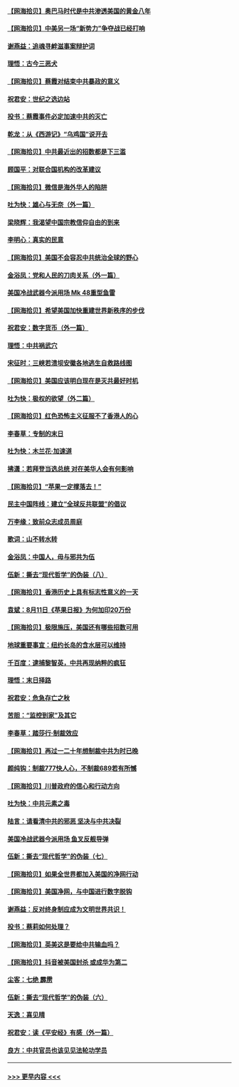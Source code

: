 #### [【网海拾贝】奥巴马时代是中共渗透美国的黄金八年](../pages/nsc993/n12349284.md?t=08220952) 
#### [【网海拾贝】中美另一场“新势力”争夺战已经打响](../pages/nsc993/n12346998.md?t=08220952) 
#### [谢燕益：追魂寻衅滋事案辩护词](../pages/nsc993/n12346892.md?t=08220952) 
#### [理悟：古今三恶犬](../pages/nsc993/n12345190.md?t=08220952) 
#### [【网海拾贝】蔡霞对结束中共暴政的意义](../pages/nsc993/n12344263.md?t=08220952) 
#### [祝君安：世纪之选边站](../pages/nsc993/n12342382.md?t=08220952) 
#### [投书：蔡霞事件必定加速中共的灭亡](../pages/nsc993/n12341881.md?t=08220952) 
#### [乾龙：从《西游记》“乌鸡国”说开去](../pages/nsc993/n12341690.md?t=08220952) 
#### [【网海拾贝】中共最近出的招数都是下三滥](../pages/nsc993/n12341593.md?t=08220952) 
#### [顾国平：对联合国机构的改革建议](../pages/nsc993/n12339928.md?t=08220952) 
#### [【网海拾贝】微信是海外华人的陷阱](../pages/nsc993/n12338868.md?t=08220952) 
#### [吐为快：雄心与无奈（外一篇）](../pages/nsc993/n12338132.md?t=08220952) 
#### [梁晓辉：我渴望中国宗教信仰自由的到来](../pages/nsc993/n12336657.md?t=08220952) 
#### [李明心：真实的民意](../pages/nsc993/n12336089.md?t=08220952) 
#### [【网海拾贝】美国不会容忍中共统治全球的野心](../pages/nsc993/n12336063.md?t=08220952) 
#### [金浴凤：党和人民的刀肉关系（外一篇）](../pages/nsc993/n12335834.md?t=08220952) 
#### [美国冷战武器今派用场 Mk 48重型鱼雷](../pages/nsc993/n12335354.md?t=08220952) 
#### [【网海拾贝】希望美国加快重建世界新秩序的步伐](../pages/nsc993/n12334224.md?t=08220952) 
#### [祝君安：数字货币（外一篇）](../pages/nsc993/n12334186.md?t=08220952) 
#### [理悟：中共祸武穴](../pages/nsc993/n12333962.md?t=08220952) 
#### [宋征时：三峡若溃坝安徽各地逃生自救路线图](../pages/nsc993/n12332450.md?t=08220952) 
#### [【网海拾贝】美国应该明白现在是灭共最好时机](../pages/nsc993/n12332313.md?t=08220952) 
#### [吐为快：极权的欲望（外二篇）](../pages/nsc993/n12332089.md?t=08220952) 
#### [【网海拾贝】红色恐怖主义征服不了香港人的心](../pages/nsc993/n12329296.md?t=08220952) 
#### [李春草：专制的末日](../pages/nsc993/n12329079.md?t=08220952) 
#### [吐为快：木兰花‧加速道](../pages/nsc993/n12327366.md?t=08220952) 
#### [拂潇：若拜登当选总统 对在美华人会有何影响](../pages/nsc993/n12295996.md?t=08220952) 
#### [【网海拾贝】“苹果一定撑落去！”](../pages/nsc993/n12326784.md?t=08220952) 
#### [民主中国阵线：建立“全球反共联盟”的倡议](../pages/nsc993/n12324177.md?t=08220952) 
#### [万李缘：致前众志成员周庭](../pages/nsc993/n12324635.md?t=08220952) 
#### [歌词：山不转水转](../pages/nsc993/n12324599.md?t=08220952) 
#### [金浴凤：中国人，毋与邪共为伍](../pages/nsc993/n12324257.md?t=08220952) 
#### [伍新：撕去“现代哲学”的伪装（八）](../pages/nsc993/n12324188.md?t=08220952) 
#### [【网海拾贝】香港历史上具有标志性意义的一天](../pages/nsc993/n12324021.md?t=08220952) 
#### [袁斌：8月11日《苹果日报》为何加印20万份](../pages/nsc993/n12323955.md?t=08220952) 
#### [【网海拾贝】极限施压，美国还有哪些招数可用](../pages/nsc993/n12322512.md?t=08220952) 
#### [地球重要事宜：纽约长岛的含水层可以维持](../pages/nsc993/n12321844.md?t=08220952) 
#### [千百度：逮捕黎智英，中共再现纳粹的疯狂](../pages/nsc993/n12321777.md?t=08220952) 
#### [理悟：末日择路](../pages/nsc993/n12320812.md?t=08220952) 
#### [祝君安：危急存亡之秋](../pages/nsc993/n12320795.md?t=08220952) 
#### [苦胆：“监控到家”及其它](../pages/nsc993/n12320751.md?t=08220952) 
#### [李春草：踏莎行·制裁效应](../pages/nsc993/n12318290.md?t=08220952) 
#### [【网海拾贝】再过一二十年想制裁中共为时已晚](../pages/nsc993/n12318195.md?t=08220952) 
#### [颜纯钩：制裁777快人心，不制裁689若有所憾](../pages/nsc993/n12316912.md?t=08220952) 
#### [【网海拾贝】川普政府的信心和行动方向](../pages/nsc993/n12316673.md?t=08220952) 
#### [吐为快：中共元素之毒](../pages/nsc993/n12316547.md?t=08220952) 
#### [陆言：请看清中共的邪恶 坚决与中共决裂](../pages/nsc993/n12315784.md?t=08220952) 
#### [美国冷战武器今派用场 鱼叉反舰导弹](../pages/nsc993/n12316258.md?t=08220952) 
#### [伍新：撕去“现代哲学”的伪装（七）](../pages/nsc993/n12315846.md?t=08220952) 
#### [【网海拾贝】如果全世界都加入美国的净网行动](../pages/nsc993/n12315588.md?t=08220952) 
#### [【网海拾贝】美国净网，与中国进行数字脱钩](../pages/nsc993/n12312813.md?t=08220952) 
#### [谢燕益：反对终身制应成为文明世界共识！](../pages/nsc993/n12310465.md?t=08220952) 
#### [投书：蔡莉如何处理？](../pages/nsc993/n12310224.md?t=08220952) 
#### [【网海拾贝】英美这是要给中共输血吗？](../pages/nsc993/n12307646.md?t=08220952) 
#### [【网海拾贝】抖音被美国封杀 或成华为第二](../pages/nsc993/n12305277.md?t=08220952) 
#### [尘客：七绝 霹雳](../pages/nsc993/n12304053.md?t=08220952) 
#### [伍新：撕去“现代哲学”的伪装（六）](../pages/nsc993/n12303243.md?t=08220952) 
#### [天逸：喜见晴](../pages/nsc993/n12303226.md?t=08220952) 
#### [祝君安：读《平安经》有感（外一篇）](../pages/nsc993/n12303170.md?t=08220952) 
#### [良方：中共官员也该见见法轮功学员](../pages/nsc993/n12302985.md?t=08220952) 

----
#### [ >>> 更早内容 <<< ](../indexes/nsc993-earlier.md)
